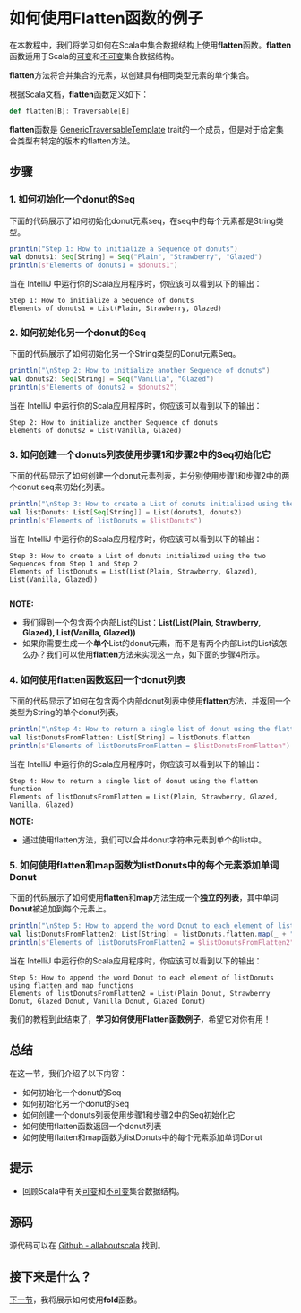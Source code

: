 # 如何使用Flatten函数的例子

在本教程中，我们将学习如何在Scala中集合数据结构上使用**flatten**函数。**flatten**函数适用于Scala的[可变](7_1.md)和[不可变](6_1.md)集合数据结构。

**flatten**方法将合并集合的元素，以创建具有相同类型元素的单个集合。
 
根据Scala文档，**flatten**函数定义如下：

```scala
def flatten[B]: Traversable[B]

```

**flatten**函数是 [GenericTraversableTemplate](http://www.scala-lang.org/api/current/scala/collection/generic/GenericTraversableTemplate.html) trait的一个成员，但是对于给定集合类型有特定的版本的flatten方法。


## 步骤

### 1. 如何初始化一个donut的Seq

下面的代码展示了如何初始化donut元素seq，在seq中的每个元素都是String类型。

```scala
println("Step 1: How to initialize a Sequence of donuts")
val donuts1: Seq[String] = Seq("Plain", "Strawberry", "Glazed")
println(s"Elements of donuts1 = $donuts1")

```

当在 IntelliJ 中运行你的Scala应用程序时，你应该可以看到以下的输出：

```
Step 1: How to initialize a Sequence of donuts
Elements of donuts1 = List(Plain, Strawberry, Glazed)

```


### 2. 如何初始化另一个donut的Seq

下面的代码展示了如何初始化另一个String类型的Donut元素Seq。

```scala
println("\nStep 2: How to initialize another Sequence of donuts")
val donuts2: Seq[String] = Seq("Vanilla", "Glazed")
println(s"Elements of donuts2 = $donuts2")


```

当在 IntelliJ 中运行你的Scala应用程序时，你应该可以看到以下的输出：

```
Step 2: How to initialize another Sequence of donuts
Elements of donuts2 = List(Vanilla, Glazed)

```

### 3. 如何创建一个donuts列表使用步骤1和步骤2中的Seq初始化它

下面的代码显示了如何创建一个donut元素列表，并分别使用步骤1和步骤2中的两个donut seq来初始化列表。

```scala
println("\nStep 3: How to create a List of donuts initialized using the two Sequences from Step 1 and Step 2")
val listDonuts: List[Seq[String]] = List(donuts1, donuts2)
println(s"Elements of listDonuts = $listDonuts")


```

当在 IntelliJ 中运行你的Scala应用程序时，你应该可以看到以下的输出：

```
Step 3: How to create a List of donuts initialized using the two Sequences from Step 1 and Step 2
Elements of listDonuts = List(List(Plain, Strawberry, Glazed), List(Vanilla, Glazed))


```

**NOTE:**

- 我们得到一个包含两个内部List的List：**List(List(Plain, Strawberry, Glazed), List(Vanilla, Glazed))**
- 如果你需要生成一个**单个**List的donut元素，而不是有两个内部List的List该怎么办？我们可以使用**flatten**方法来实现这一点，如下面的步骤4所示。

### 4. 如何使用flatten函数返回一个donut列表

下面的代码显示了如何在包含两个内部donut列表中使用**flatten**方法，并返回一个类型为String的单个donut列表。

```scala
println("\nStep 4: How to return a single list of donut using the flatten function")
val listDonutsFromFlatten: List[String] = listDonuts.flatten
println(s"Elements of listDonutsFromFlatten = $listDonutsFromFlatten")


```

当在 IntelliJ 中运行你的Scala应用程序时，你应该可以看到以下的输出：

```
Step 4: How to return a single list of donut using the flatten function
Elements of listDonutsFromFlatten = List(Plain, Strawberry, Glazed, Vanilla, Glazed)

```

**NOTE:**

- 通过使用flatten方法，我们可以合并donut字符串元素到单个的list中。

### 5. 如何使用flatten和map函数为listDonuts中的每个元素添加单词Donut

下面的代码展示了如何使用**flatten**和**map**方法生成一个**独立的列表**，其中单词**Donut**被追加到每个元素上。

```scala
println("\nStep 5: How to append the word Donut to each element of listDonuts using flatten and map functions")
val listDonutsFromFlatten2: List[String] = listDonuts.flatten.map(_ + " Donut")
println(s"Elements of listDonutsFromFlatten2 = $listDonutsFromFlatten2")


```

当在 IntelliJ 中运行你的Scala应用程序时，你应该可以看到以下的输出：

```
Step 5: How to append the word Donut to each element of listDonuts using flatten and map functions
Elements of listDonutsFromFlatten2 = List(Plain Donut, Strawberry Donut, Glazed Donut, Vanilla Donut, Glazed Donut)

```

 
我们的教程到此结束了，**学习如何使用Flatten函数例子**，希望它对你有用！
 

## 总结

在这一节，我们介绍了以下内容：

- 如何初始化一个donut的Seq
- 如何初始化另一个donut的Seq
- 如何创建一个donuts列表使用步骤1和步骤2中的Seq初始化它
- 如何使用flatten函数返回一个donut列表
- 如何使用flatten和map函数为listDonuts中的每个元素添加单词Donut

## 提示

- 回顾Scala中有关[可变](7_1.md)和[不可变](6_1.md)集合数据结构。

## 源码

源代码可以在 [Github - allaboutscala](https://github.com/nadimbahadoor/allaboutscala) 找到。

## 接下来是什么？

[下一节](8_12.md)，我将展示如何使用**fold**函数。 
